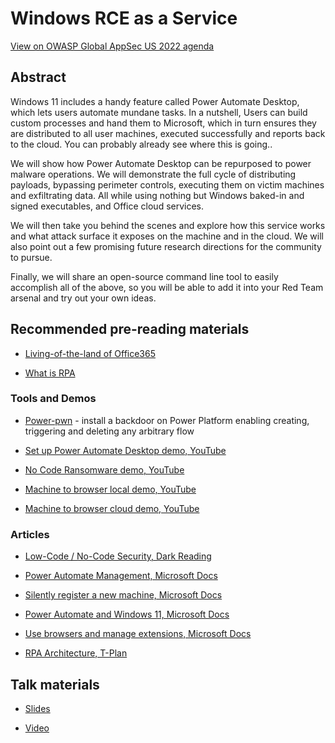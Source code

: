 # Windows RCE as a Service

[View on OWASP Global AppSec US 2022 agenda](https://sched.co/1BS5H)

## Abstract

Windows 11 includes a handy feature called Power Automate Desktop, which lets users automate mundane tasks. In a nutshell, Users can build custom processes and hand them to Microsoft, which in turn ensures they are distributed to all user machines, executed successfully and reports back to the cloud. You can probably already see where this is going..

We will show how Power Automate Desktop can be repurposed to power malware operations. We will demonstrate the full cycle of distributing payloads, bypassing perimeter controls, executing them on victim machines and exfiltrating data. All while using nothing but Windows baked-in and signed executables, and Office cloud services.

We will then take you behind the scenes and explore how this service works and what attack surface it exposes on the machine and in the cloud. We will also point out a few promising future research directions for the community to pursue.

Finally, we will share an open-source command line tool to easily accomplish all of the above, so you will be able to add it into your Red Team arsenal and try out your own ideas.

## Recommended pre-reading materials

- [Living-of-the-land of Office365](https://www.vectra.ai/blogpost/o365-security-powerautomate-is-the-new-powershell)

- [What is RPA](https://powerautomate.microsoft.com/en-us/what-is-rpa/)

### Tools and Demos

- [Power-pwn](https://github.com/mbrg/power-pwn) - install a backdoor on Power Platform enabling creating, triggering and deleting any arbitrary flow 

- [Set up Power Automate Desktop demo, YouTube](https://youtu.be/Kik9oXu_-bI)
 
- [No Code Ransomware demo, YouTube](https://youtu.be/YDull-krSJI)

- [Machine to browser local demo, YouTube](https://youtu.be/lY_RzV-4BdI)

- [Machine to browser cloud demo, YouTube](https://youtu.be/zlF7np18oGI)

### Articles

- [Low-Code / No-Code Security, Dark Reading](https://www.darkreading.com/author/michael-bargury)

- [Power Automate Management, Microsoft Docs](https://docs.microsoft.com/en-us/connectors/flowmanagement/)

- [Silently register a new machine, Microsoft Docs](https://docs.microsoft.com/en-us/power-automate/desktop-flows/machines-silent-registration#silently-register-a-new-machine)
 
- [Power Automate and Windows 11, Microsoft Docs](https://powerautomate.microsoft.com/en-us/power-automate-and-windows-11/)

- [Use browsers and manage extensions, Microsoft Docs](https://docs.microsoft.com/en-in/power-automate/desktop-flows/using-browsers)

- [RPA Architecture, T-Plan](https://www.t-plan.com/rpa-architecture/)

## Talk materials

- [Slides](/2022-11-17_OWASP_Global_AppSec_US/Windows_RCE_as_a_Service/Michael_Bargury_Windows_RCE_as_a_Service.pdf)

- [Video](https://www.youtube.com/watch?v=Y3fKAgQlHvE)
